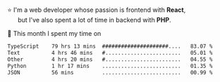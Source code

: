 ⭐ I'm a web developer whose passion is frontend with <b>React</b>,<br/>
&nbsp; &nbsp; &nbsp; but I've also spent a lot of time in backend with <b>PHP</b>.

📅 This month I spent my time on

<!--START_SECTION:waka-->

```txt
TypeScript    79 hrs 13 mins  #####################....   83.07 %
Text          4 hrs 46 mins   #........................   05.01 %
Other         4 hrs 20 mins   #........................   04.55 %
Python        1 hr 17 mins    .........................   01.35 %
JSON          56 mins         .........................   00.99 %
```

<!--END_SECTION:waka-->

